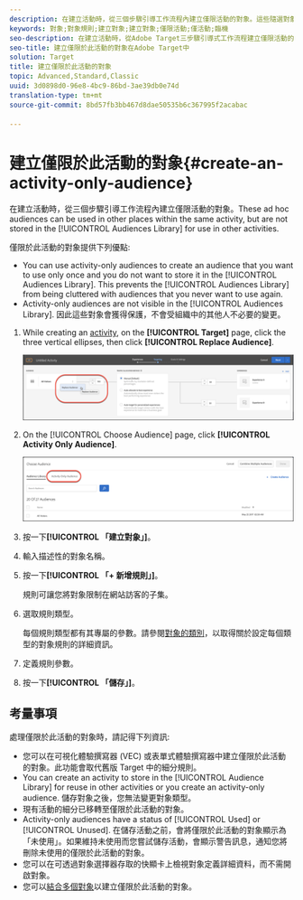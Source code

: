 ```yaml
---
description: 在建立活動時，從三個步驟引導工作流程內建立僅限活動的對象。這些隨選對象可用在相同活動內的其他位置，但不會儲存在對象資料庫而用於其他活動。
keywords: 對象;對象規則;建立對象;建立對象;僅限活動;僅活動;臨機
seo-description: 在建立活動時，從Adobe Target三步驟引導式工作流程建立僅限活動的對象。這些隨選對象可用在相同活動內的其他位置，但不會儲存在對象資料庫而用於其他活動。
seo-title: 建立僅限於此活動的對象在Adobe Target中
solution: Target
title: 建立僅限於此活動的對象
topic: Advanced,Standard,Classic
uuid: 3d0898d0-96e8-4bc9-86bd-3ae39db0e74d
translation-type: tm+mt
source-git-commit: 8bd57fb3bb467d8dae50535b6c367995f2acabac

---
```



# 建立僅限於此活動的對象{#create-an-activity-only-audience}

在建立活動時，從三個步驟引導工作流程內建立僅限活動的對象。These ad hoc audiences can be used in other places within the same activity, but are not stored in the [!UICONTROL Audiences Library] for use in other activities.

僅限於此活動的對象提供下列優點:

* You can use activity-only audiences to create an audience that you want to use only once and you do not want to store it in the [!UICONTROL Audiences Library]. This prevents the [!UICONTROL Audiences Library] from being cluttered with audiences that you never want to use again.
* Activity-only audiences are not visible in the [!UICONTROL Audiences Library]. 因此這些對象會獲得保護，不會受組織中的其他人不必要的變更。

1. While creating an [activity](../c-activities/activities.md#concept_D317A95A1AB54674BA7AB65C7985BA03), on the **[!UICONTROL Target]** page, click the three vertical ellipses, then click **[!UICONTROL Replace Audience]**.

   ![步驟結果](assets/edit_audience.png)

1. On the [!UICONTROL Choose Audience] page, click **[!UICONTROL Activity Only Audience]**.

   ![](assets/activity-only-aud.png)

1. 按一下&#x200B;**[!UICONTROL 「建立對象」]**。
1. 輸入描述性的對象名稱。
1. 按一下&#x200B;**[!UICONTROL 「+ 新增規則」]**。

   規則可讓您將對象限制在網站訪客的子集。

1. 選取規則類型。

   每個規則類型都有其專屬的參數。請參閱[對象的類別](../c-target/c-audiences/c-target-rules/target-rules.md#concept_E3A77E42F1644503A829B5107B20880D)，以取得關於設定每個類型的對象規則的詳細資訊。

1. 定義規則參數。
1. 按一下&#x200B;**[!UICONTROL 「儲存」]**。

## 考量事項

處理僅限於此活動的對象時，請記得下列資訊:

* 您可以在可視化體驗撰寫器 (VEC) 或表單式體驗撰寫器中建立僅限於此活動的對象。此功能會取代舊版 Target 中的細分規則。
* You can create an activity to store in the [!UICONTROL Audience Library] for reuse in other activities or you create an activity-only audience. 儲存對象之後，您無法變更對象類型。
* 現有活動的細分已移轉至僅限於此活動的對象。
* Activity-only audiences have a status of [!UICONTROL Used] or [!UICONTROL Unused]. 在儲存活動之前，會將僅限於此活動的對象顯示為「未使用」。如果維持未使用而您嘗試儲存活動，會顯示警告訊息，通知您將刪除未使用的僅限於此活動的對象。
* 您可以在可透過對象選擇器存取的快顯卡上檢視對象定義詳細資料，而不需開啟對象。
* 您可以[結合多個對象](../c-target/combining-multiple-audiences.md#concept_A7386F1EA4394BD2AB72399C225981E5)以建立僅限於此活動的對象。

